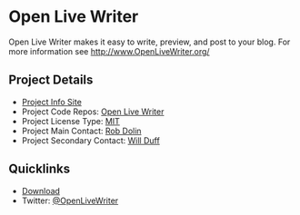 # Open Live Writer

Open Live Writer makes it easy to write, preview, and post to your blog.
For more information see http://www.OpenLiveWriter.org/

## Project Details

* [Project Info Site](http://openlivewriter.org)
* Project Code Repos:  [Open Live Writer](https://github.com/openlivewriter)
* Project License Type: [MIT](https://github.com/OpenLiveWriter/OpenLiveWriter/blob/master/license.txt)
* Project Main Contact: [Rob Dolin](https://github.com/RobDolin)
* Project Secondary Contact: [Will Duff](https://github.com/WillDuff)

## Quicklinks
* [Download](http://openlivewriter.org)
* Twitter: [@OpenLiveWriter](https://twitter.com/openlivewriter)

